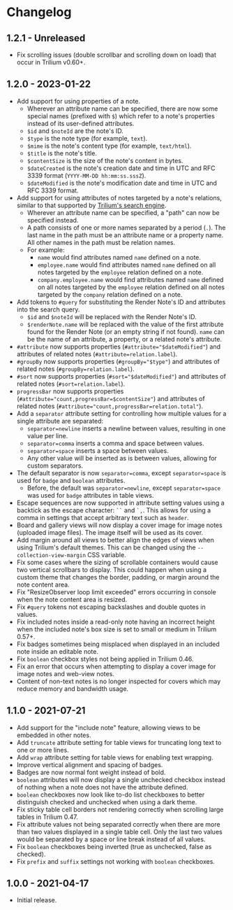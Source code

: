 # Changelog

## 1.2.1 - Unreleased

- Fix scrolling issues (double scrollbar and scrolling down on load) that occur in Trilium v0.60+.

## 1.2.0 - 2023-01-22

- Add support for using properties of a note.
  - Wherever an attribute name can be specified, there are now some special names (prefixed with `$`) which refer to a note's properties instead of its user-defined attributes.
  - `$id` and `$noteId` are the note's ID.
  - `$type` is the note type (for example, `text`).
  - `$mime` is the note's content type (for example, `text/html`).
  - `$title` is the note's title.
  - `$contentSize` is the size of the note's content in bytes.
  - `$dateCreated` is the note's creation date and time in UTC and RFC 3339 format (`YYYY-MM-DD hh:mm:ss.sssZ`).
  - `$dateModified` is the note's modification date and time in UTC and RFC 3339 format.
- Add support for using attributes of notes targeted by a note's relations, similar to that supported by [Trilium's search engine](https://github.com/zadam/trilium/wiki/Search#advanced-use-cases).
  - Wherever an attribute name can be specified, a "path" can now be specified instead.
  - A path consists of one or more names separated by a period (`.`). The last name in the path must be an attribute name or a property name. All other names in the path must be relation names.
  - For example:
    - `name` would find attributes named `name` defined on a note.
    - `employee.name` would find attributes named `name` defined on all notes targeted by the `employee` relation defined on a note.
    - `company.employee.name` would find attributes named `name` defined on all notes targeted by the `employee` relation defined on all notes targeted by the `company` relation defined on a note.
- Add tokens to `#query` for substituting the Render Note's ID and attributes into the search query.
  - `$id` and `$noteId` will be replaced with the Render Note's ID.
  - `$renderNote.name` will be replaced with the value of the first attribute found for the Render Note (or an empty string if not found). `name` can be the name of an attribute, a property, or a related note's attribute.
- `#attribute` now supports properties (`#attribute="$dateModified"`) and attributes of related notes (`#attribute=relation.label`).
- `#groupBy` now supports properties (`#groupBy="$type"`) and attributes of related notes (`#groupBy=relation.label`).
- `#sort` now supports properties (`#sort="$dateModified"`) and attributes of related notes (`#sort=relation.label`).
- `progressBar` now supports properties (`#attribute="count,progressBar=$contentSize"`) and attributes of related notes (`#attribute="count,progressBar=relation.total"`).
- Add a `separator` attribute setting for controlling how multiple values for a single attribute are separated:
  - `separator=newline` inserts a newline between values, resulting in one value per line.
  - `separator=comma` inserts a comma and space between values.
  - `separator=space` inserts a space between values.
  - Any other value will be inserted as is between values, allowing for custom separators.
- The default separator is now `separator=comma`, except `separator=space` is used for `badge` and `boolean` attributes.
  - Before, the default was `separator=newline`, except `separator=space` was used for `badge` attributes in table views.
- Escape sequences are now supported in attribute setting values using a backtick as the escape character: <code>``</code> and <code>\`,</code>. This allows for using a comma in settings that accept arbitrary text such as `header`.
- Board and gallery views will now display a cover image for image notes (uploaded image files). The image itself will be used as its cover.
- Add margin around all views to better align the edges of views when using Trilium's default themes. This can be changed using the `--collection-view-margin` CSS variable.
- Fix some cases where the sizing of scrollable containers would cause two vertical scrollbars to display. This could happen when using a custom theme that changes the border, padding, or margin around the note content area.
- Fix "ResizeObserver loop limit exceeded" errors occurring in console when the note content area is resized.
- Fix `#query` tokens not escaping backslashes and double quotes in values.
- Fix included notes inside a read-only note having an incorrect height when the included note's box size is set to small or medium in Trilium 0.57+.
- Fix badges sometimes being misplaced when displayed in an included note inside an editable note.
- Fix `boolean` checkbox styles not being applied in Trilium 0.46.
- Fix an error that occurs when attempting to display a cover image for image notes and web-view notes.
- Content of non-text notes is no longer inspected for covers which may reduce memory and bandwidth usage.

## 1.1.0 - 2021-07-21

- Add support for the "include note" feature, allowing views to be embedded in other notes.
- Add `truncate` attribute setting for table views for truncating long text to one or more lines.
- Add `wrap` attribute setting for table views for enabling text wrapping.
- Improve vertical alignment and spacing of badges.
- Badges are now normal font weight instead of bold.
- `boolean` attributes will now display a single unchecked checkbox instead of nothing when a note does not have the attribute defined.
- `boolean` checkboxes now look like to-do list checkboxes to better distinguish checked and unchecked when using a dark theme.
- Fix sticky table cell borders not rendering correctly when scrolling large tables in Trilium 0.47.
- Fix attribute values not being separated correctly when there are more than two values displayed in a single table cell. Only the last two values would be separated by a space or line break instead of all values.
- Fix `boolean` checkboxes being inverted (true as unchecked, false as checked).
- Fix `prefix` and `suffix` settings not working with `boolean` checkboxes.

## 1.0.0 - 2021-04-17

- Initial release.
